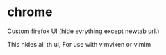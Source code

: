 # chrome
Custom firefox UI (hide evrything except newtab url.)


This hides all th ui,
For use with vimvixen or vimim
